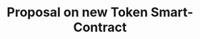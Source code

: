 ---
title: Proposal on new Token Smart-Contract
layout: service-process
permalink: apps/minting/architectures/token-production-proposal-on-new-token-smart-contract
lang: en
page_id: apps-minting-architectures-token-production-proposal-on-new-token-smart-contract
detail-description: Lorem ipsum dolor sit amet, consectetur adipiscing elit. Nulla porttitor ipsum vitae tincidunt ullamcorper. Nunc eu sapien vitae neque efficitur viverra. Quisque quam libero, fermentum a arcu ac, tempus auctor mauris. Sed dui ex, eleifend eu pharetra eget, lacinia in tellus. Nam ac nibh quis tortor eleifend porttitor gravida quis augue. Pellentesque auctor ullamcorper arcu, quis malesuada nisi feugiat nec. Donec vitae ullamcorper magna. Donec mi tellus, ultricies id justo eu, vulputate volutpat eros. Nam vitae ex in lectus congue mollis. Cras libero metus, pharetra eu sodales id, porta ac quam. Vestibulum sed sagittis metus, vulputate dignissim lacus. Integer rhoncus vitae dui non interdum. Fusce elementum dolor eget molestie feugiat. Sed et leo eu tellus rutrum venenatis in at ante. Curabitur sed orci eu sem hendrerit molestie vitae vel nisi. Duis pellentesque id dui ut posuere.
diagramUrl: apps/minting/architectures/token-production-proposal-on-new-token-smart-contract/diagrams
videoUrl: apps/minting/architectures/token-production-proposal-on-new-token-smart-contract/ux-videos
screensUrl: apps/minting/architectures/token-production-proposal-on-new-token-smart-contract/ui-screens
backUrl: /apps/minting/architectures/token-production
---